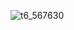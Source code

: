 ![t6_567630](https://user-images.githubusercontent.com/17806205/203687745-3b21856f-e490-4821-b585-34163a59342c.jpg)